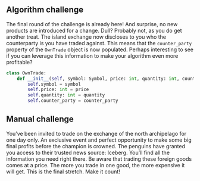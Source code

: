 ## Algorithm challenge

The final round of the challenge is already here! And surprise, no new products are introduced for a change. Dull? Probably not, as you do get another treat. The island exchange now discloses to you who the counterparty is you have traded against. This means that the `counter_party` property of the `OwnTrade` object is now populated. Perhaps interesting to see if you can leverage this information to make your algorithm even more profitable?

```python
class OwnTrade:
    def __init__(self, symbol: Symbol, price: int, quantity: int, counter_party: UserId = None) -> None:
        self.symbol = symbol
        self.price: int = price
        self.quantity: int = quantity
        self.counter_party = counter_party
```

## Manual challenge

You’ve been invited to trade on the exchange of the north archipelago for one day only. An exclusive event and perfect opportunity to make some big final profits before the champion is crowned. The penguins have granted you access to their trusted news source: Iceberg. You’ll find all the information you need right there. Be aware that trading these foreign goods comes at a price. The more you trade in one good, the more expensive it will get. This is the final stretch. Make it count!